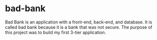# bad-bank
Bad Bank is an application with a front-end, back-end, and database. It is called bad bank because it is a bank that was not secure. The purpose of this project was to build my first 3-tier application.
